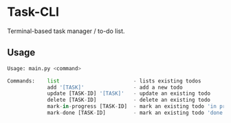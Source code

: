 # Task-CLI

Terminal-based task manager / to-do list.

## Usage

```python
Usage: main.py <command>

Commands:    list                        - lists existing todos
             add '[TASK]'                - add a new todo
             update [TASK-ID] '[TASK]'   - update an existing todo
             delete [TASK-ID]            - delete an existing todo
             mark-in-progress [TASK-ID]  - mark an existing todo 'in progress'
             mark-done [TASK-ID]         - mark an existing todo 'done'
```

